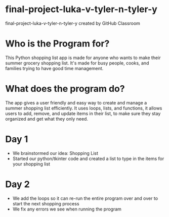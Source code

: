 # final-project-luka-v-tyler-n-tyler-y
final-project-luka-v-tyler-n-tyler-y created by GitHub Classroom
# Who is the Program for?
This Python shopping list app is made for anyone who wants to make their summer grocery shopping list. It's made for busy people, cooks, and families trying to have good time management.

# What does the program do?
The app gives a user friendly and easy way to create and manage a summer shopping list efficiently. It uses  loops, lists, and functions, it allows users to add, remove, and update items in their list, to make sure they stay organized and get what they only need.

# Day 1
- We brainstormed our idea: Shopping List
- Started our python/tkinter code and created a list to type in the items for your shopping list


# Day 2
- We add the loops so it can re-run the entire program over and over to start the next shopping process
- We fix any errors we see when running the program 
